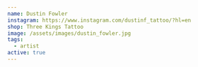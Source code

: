 ```yaml
---
name: Dustin Fowler
instagram: https://www.instagram.com/dustinf_tattoo/?hl=en
shop: Three Kings Tattoo
image: /assets/images/dustin_fowler.jpg
tags:
  - artist
active: true
---
```

